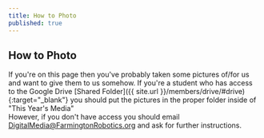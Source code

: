 ```yaml
---
title: How to Photo
published: true
---
```

## How to Photo
If you're on this page then you've probably taken some pictures of/for us and want to give them to us somehow. If you're a student who has access to the Google Drive [Shared Folder]({{ site.url }}/members/drive/#drive){:target="_blank"} you should put the pictures in the proper folder inside of "This Year's Media"<br>
However, if you don't have access you should email [DigitalMedia@FarmingtonRobotics.org](mailto:digitalmedia@farmingtonrobotics.org) and ask for further instructions.
